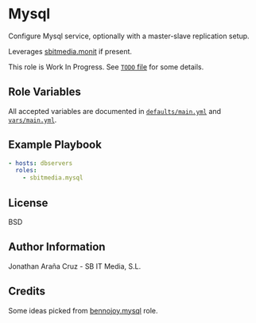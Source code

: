 Mysql
=====

Configure Mysql service, optionally with a master-slave replication setup.

Leverages [sbitmedia.monit](https://galaxy.ansible.com/list#/roles/729) if present.

This role is Work In Progress. See [`TODO` file](TODO) for some details.

Role Variables
--------------

All accepted variables are documented in [`defaults/main.yml`](defaults/main.yml)
and [`vars/main.yml`](vars/main.yml).

Example Playbook
----------------

```yaml
- hosts: dbservers
  roles:
    - sbitmedia.mysql
```

License
-------

BSD

Author Information
------------------

Jonathan Araña Cruz - SB IT Media, S.L.

Credits
-------

Some ideas picked from [bennojoy.mysql](https://galaxy.ansible.com/list#/roles/1) role.

